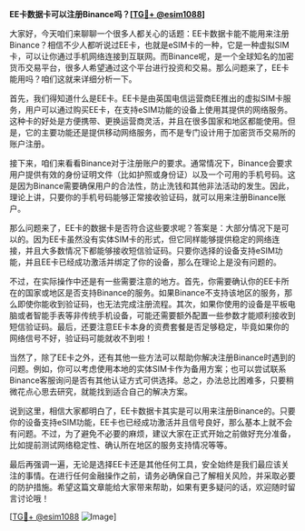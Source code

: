 **EE卡数据卡可以注册Binance吗？[[TG💪+ @esim1088](https://t.me/s/esim1088)]**

大家好，今天咱们来聊聊一个很多人都关心的话题：EE卡数据卡能不能用来注册Binance？相信不少人都听说过EE卡，也就是eSIM卡的一种，它是一种虚拟SIM卡，可以让你通过手机网络连接到互联网。而Binance呢，是一个全球知名的加密货币交易平台，很多人希望通过这个平台进行投资和交易。那么问题来了，EE卡能用吗？咱们这就来详细分析一下。

首先，我们得知道什么是EE卡。EE卡是由英国电信运营商EE推出的虚拟SIM卡服务，用户可以通过购买EE卡，在支持eSIM功能的设备上使用其提供的网络服务。这种卡的好处是方便携带、更换运营商灵活，并且在很多国家和地区都能使用。但是，它的主要功能还是提供移动网络服务，而不是专门设计用于加密货币交易所的账户注册。

接下来，咱们来看看Binance对于注册账户的要求。通常情况下，Binance会要求用户提供有效的身份证明文件（比如护照或身份证）以及一个可用的手机号码。这是因为Binance需要确保用户的合法性，防止洗钱和其他非法活动的发生。因此，理论上讲，只要你的手机号码能够正常接收验证码，就可以用来注册Binance账户。

那么问题来了，EE卡的数据卡是否符合这些要求呢？答案是：大部分情况下是可以的。因为EE卡虽然没有实体SIM卡的形式，但它同样能够提供稳定的网络连接，并且大多数情况下都能够接收短信验证码。只要你选择的设备支持eSIM功能，并且EE卡已经成功激活并绑定了你的设备，那么在理论上是没有问题的。

不过，在实际操作中还是有一些需要注意的地方。首先，你需要确认你的EE卡所在的国家或地区是否支持Binance的服务。如果Binance不支持该地区的服务，那么即使你能收到验证码，也无法完成注册流程。其次，如果你使用的设备是平板电脑或者智能手表等非传统手机设备，可能还需要额外配置一些参数才能顺利接收到短信验证码。最后，还要注意EE卡本身的资费套餐是否足够稳定，毕竟如果你的网络信号不好，验证码可能就收不到啦！

当然了，除了EE卡之外，还有其他一些方法可以帮助你解决注册Binance时遇到的问题。例如，你可以考虑使用本地的实体SIM卡作为备用方案；也可以尝试联系Binance客服询问是否有其他认证方式可供选择。总之，办法总比困难多，只要稍微花点心思去研究，就能找到适合自己的解决方案。

说到这里，相信大家都明白了，EE卡数据卡其实是可以用来注册Binance的。只要你的设备支持eSIM功能，EE卡也已经成功激活并且信号良好，那么基本上就不会有问题。不过，为了避免不必要的麻烦，建议大家在正式开始之前做好充分准备，比如提前测试网络稳定性、确认所在地区的服务支持情况等等。

最后再强调一遍，无论是选择EE卡还是其他任何工具，安全始终是我们最应该关注的事情。在进行任何金融操作之前，请务必确保自己了解相关风险，并采取必要的防护措施。希望这篇文章能给大家带来帮助，如果有更多疑问的话，欢迎随时留言讨论哦！

[[TG💪+ @esim1088](https://t.me/s/esim1088) ![Image](https://i.postimg.cc/4NQfJmqS/Snipaste-2025-05-13-00-14-12.png)]